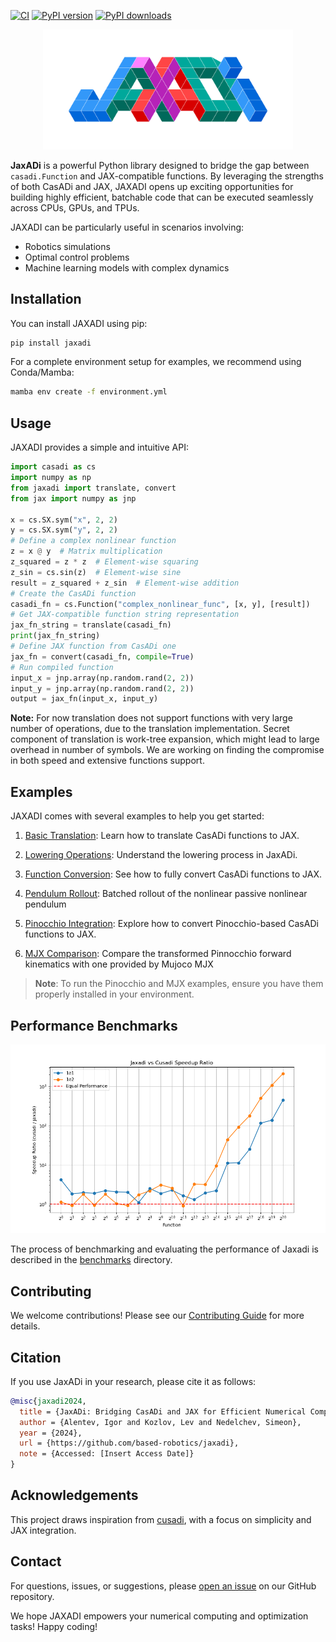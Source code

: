 <!-- # JaxADi -->

[![CI](https://img.shields.io/github/actions/workflow/status/based-robotics/jaxadi/build.yaml?branch=master)](https://github.com/based-robotics/jaxadi/actions)
[![PyPI version](https://img.shields.io/pypi/v/jaxadi?color=blue)](https://pypi.org/project/jaxadi/)
[![PyPI downloads](https://img.shields.io/pypi/dm/jaxadi?color=blue)](https://pypistats.org/packages/jaxadi)

<p align="center">
  <!-- Placeholder for a cool logo -->
  <a href="https://based-robotics.github.io/jaxadi/">
  <img src="https://github.com/based-robotics/jaxadi/blob/master/_assets/_logo.png?raw=true" alt="JAXADI Logo" width="400"/></a>
</p>

**JaxADi** is a powerful Python library designed to bridge the gap between `casadi.Function` and JAX-compatible functions. By leveraging the strengths of both CasADi and JAX, JAXADI opens up exciting opportunities for building highly efficient, batchable code that can be executed seamlessly across CPUs, GPUs, and TPUs.

JAXADI can be particularly useful in scenarios involving:

- Robotics simulations
- Optimal control problems
- Machine learning models with complex dynamics

## Installation

You can install JAXADI using pip:

<!-- Change once it will be realeased -->

```bash
pip install jaxadi
```

For a complete environment setup for examples, we recommend using Conda/Mamba:

```bash
mamba env create -f environment.yml
```

## Usage

JAXADI provides a simple and intuitive API:

```python
import casadi as cs
import numpy as np
from jaxadi import translate, convert
from jax import numpy as jnp

x = cs.SX.sym("x", 2, 2)
y = cs.SX.sym("y", 2, 2)
# Define a complex nonlinear function
z = x @ y  # Matrix multiplication
z_squared = z * z  # Element-wise squaring
z_sin = cs.sin(z)  # Element-wise sine
result = z_squared + z_sin  # Element-wise addition
# Create the CasADi function
casadi_fn = cs.Function("complex_nonlinear_func", [x, y], [result])
# Get JAX-compatible function string representation
jax_fn_string = translate(casadi_fn)
print(jax_fn_string)
# Define JAX function from CasADi one
jax_fn = convert(casadi_fn, compile=True)
# Run compiled function
input_x = jnp.array(np.random.rand(2, 2))
input_y = jnp.array(np.random.rand(2, 2))
output = jax_fn(input_x, input_y)

```

<strong>Note:</strong> For now translation does not support functions with very
large number of operations, due to the translation implementation. Secret component of
translation is work-tree expansion, which might lead to large overhead in number of
symbols. We are working on finding the compromise in both speed and extensive
functions support.

## Examples

JAXADI comes with several examples to help you get started:

1. [Basic Translation](examples/00_translate.py): Learn how to translate CasADi functions to JAX.

2. [Lowering Operations](examples/01_lower.py): Understand the lowering process in JaxADi.

3. [Function Conversion](examples/02_convert.py): See how to fully convert CasADi functions to JAX.

4. [Pendulum Rollout](examples/03_pendulum_rollout.py): Batched rollout of the nonlinear passive nonlinear pendulum

5. [Pinocchio Integration](examples/04_pinocchio.py): Explore how to convert Pinocchio-based CasADi functions to JAX.

6. [MJX Comparison](examples/05_mjx.py): Compare the transformed Pinnocchio forward kinematics with one provided by Mujoco MJX

> **Note**: To run the Pinocchio and MJX examples, ensure you have them properly installed in your environment.

## Performance Benchmarks

![speedup](https://github.com/based-robotics/jaxadi/blob/master/docs/static/images/speedup_ratio.png?raw=true)

The process of benchmarking and evaluating the performance of Jaxadi is described in the [benchmarks](benchmarks/README.md) directory.

## Contributing

We welcome contributions! Please see our [Contributing Guide](CONTRIBUTING.md) for more details.

## Citation

If you use JaxADi in your research, please cite it as follows:

```bibtex
@misc{jaxadi2024,
  title = {JaxADi: Bridging CasADi and JAX for Efficient Numerical Computing},
  author = {Alentev, Igor and Kozlov, Lev and Nedelchev, Simeon},
  year = {2024},
  url = {https://github.com/based-robotics/jaxadi},
  note = {Accessed: [Insert Access Date]}
}
```

## Acknowledgements

This project draws inspiration from [cusadi](https://github.com/se-hwan/cusadi), with a focus on simplicity and JAX integration.

## Contact

For questions, issues, or suggestions, please [open an issue](https://github.com/based-robotics/jaxadi/issues) on our GitHub repository.

We hope JAXADI empowers your numerical computing and optimization tasks! Happy coding!

